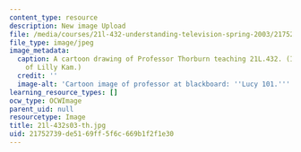 ```yaml
---
content_type: resource
description: New image Upload
file: /media/courses/21l-432-understanding-television-spring-2003/21752739de5169ff5f6c669b1f2f1e30_21l-432s03-th.jpg
file_type: image/jpeg
image_metadata:
  caption: A cartoon drawing of Professor Thorburn teaching 21L.432. (Image courtesy
    of Lilly Kam.)
  credit: ''
  image-alt: 'Cartoon image of professor at blackboard: ''Lucy 101.'''
learning_resource_types: []
ocw_type: OCWImage
parent_uid: null
resourcetype: Image
title: 21l-432s03-th.jpg
uid: 21752739-de51-69ff-5f6c-669b1f2f1e30
---
```


